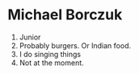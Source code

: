 # Michael Borczuk
1. Junior
2. Probably burgers. Or Indian food.
3. I do singing things
4. Not at the moment.